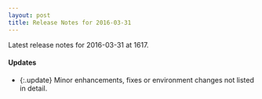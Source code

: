 ```yaml
---
layout: post
title: Release Notes for 2016-03-31
---
```


Latest release notes for 2016-03-31 at 1617.

<div class='updates' markdown='1'>

#### Updates

- {:.update} Minor enhancements, fixes or environment changes not listed in detail.

</div>


